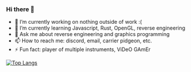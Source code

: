 ### Hi there 👋

<!--
**WhatsCS/WhatsCS** is a ✨ _special_ ✨ repository because its `README.md` (this file) appears on your GitHub profile.
-->
- 🔭 I’m currently working on nothing outside of work :(
- 🌱 I’m currently learning Javascript, Rust, OpenGL, reverse engineering
- 💬 Ask me about reverse engineering and graphics programming
- 📫 How to reach me: discord, email, carrier pidgeon, etc.
- ⚡ Fun fact: player of multiple instruments, ViDeO GAmEr

[![Top Langs](https://github-readme-stats.vercel.app/api/top-langs/?username=whatscs&layout=compact)](https://github.com/anuraghazra/github-readme-stats)
